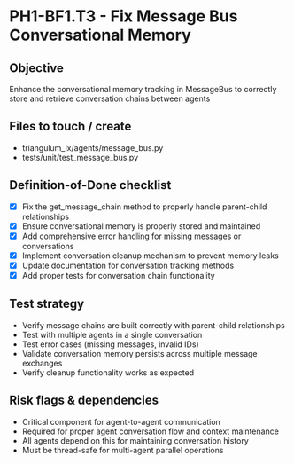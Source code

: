 # PH1-BF1.T3 - Fix Message Bus Conversational Memory

## Objective
Enhance the conversational memory tracking in MessageBus to correctly store and retrieve conversation chains between agents

## Files to touch / create
- triangulum_lx/agents/message_bus.py
- tests/unit/test_message_bus.py

## Definition-of-Done checklist
- [x] Fix the get_message_chain method to properly handle parent-child relationships
- [x] Ensure conversational memory is properly stored and maintained
- [x] Add comprehensive error handling for missing messages or conversations
- [x] Implement conversation cleanup mechanism to prevent memory leaks
- [x] Update documentation for conversation tracking methods
- [x] Add proper tests for conversation chain functionality

## Test strategy
- Verify message chains are built correctly with parent-child relationships
- Test with multiple agents in a single conversation
- Test error cases (missing messages, invalid IDs)
- Validate conversation memory persists across multiple message exchanges
- Verify cleanup functionality works as expected

## Risk flags & dependencies
- Critical component for agent-to-agent communication
- Required for proper agent conversation flow and context maintenance
- All agents depend on this for maintaining conversation history
- Must be thread-safe for multi-agent parallel operations
